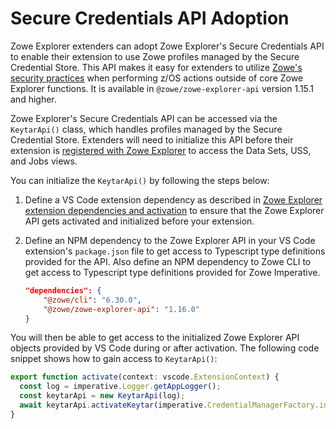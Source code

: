 # Secure Credentials API Adoption

Zowe Explorer extenders can adopt Zowe Explorer's Secure Credentials API to enable their extension to use Zowe profiles managed by the Secure Credential Store. This API makes it easy for extenders to utilize [Zowe's security practices](https://docs.zowe.org/stable/user-guide/cli-scsplugin/) when performing z/OS actions outside of core Zowe Explorer functions. It is available in `@zowe/zowe-explorer-api` version 1.15.1 and higher.

Zowe Explorer's Secure Credentials API can be accessed via the `KeytarApi()` class, which handles profiles managed by the Secure Credential Store. Extenders will need to initialize this API before their extension is [registered with Zowe Explorer](../README-Extending.md#accessing-the-zowe-explorer-api) to access the Data Sets, USS, and Jobs views.

You can initialize the `KeytarApi()` by following the steps below:

1. Define a VS Code extension dependency as described in [Zowe Explorer extension dependencies and activation](../README-Extending.md#zowe-explorer-extension-dependencies-and-activation) to ensure that the Zowe Explorer API gets activated and initialized before your extension.
2. Define an NPM dependency to the Zowe Explorer API in your VS Code extension's `package.json` file to get access to Typescript type definitions provided for the API. Also define an NPM dependency to Zowe CLI to get access to Typescript type definitions provided for Zowe Imperative.

   ```json
   "dependencies": {
       "@zowe/cli": "6.30.0",
       "@zowe/zowe-explorer-api": "1.16.0"
   }
   ```

You will then be able to get access to the initialized Zowe Explorer API objects provided by VS Code during or after activation. The following code snippet shows how to gain access to `KeytarApi()`:

```typescript
export function activate(context: vscode.ExtensionContext) {
  const log = imperative.Logger.getAppLogger();
  const keytarApi = new KeytarApi(log);
  await keytarApi.activateKeytar(imperative.CredentialManagerFactory.initialized, EnvironmentManager.isTheia());
}
```
